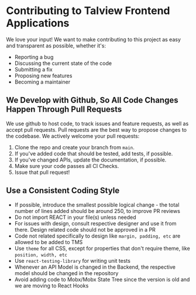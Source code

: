 # Contributing to Talview Frontend Applications

We love your input! We want to make contributing to this project as easy and transparent as possible, whether it's:

- Reporting a bug
- Discussing the current state of the code
- Submitting a fix
- Proposing new features
- Becoming a maintainer

## We Develop with Github, So All Code Changes Happen Through Pull Requests

We use github to host code, to track issues and feature requests, as well as accept pull requests. Pull requests are the best way to propose changes to the codebase. We actively welcome your pull requests:

1. Clone the repo and create your branch from `main`.
2. If you've added code that should be tested, add tests, if possible.
3. If you've changed APIs, update the documentation, if possible.
4. Make sure your code passes all CI Checks.
5. Issue that pull request!

## Use a Consistent Coding Style

- If possible, introduce the smallest possible logical change - the total number of lines added should be around 250, to improve PR reviews
- Do not import REACT in your file(s) unless needed
- For issues with design, consult respective designer and use it from there. Design related code should not be approved in a PR
- Code not related specifically to design like `margin, padding, etc` are allowed to be added to TMS
- Use `theme` for all CSS, except for properties that don't require theme, like `position, width, etc`
- Use `react-testing-library` for writing unit tests
- Whenever an API Model is changed in the Backend, the respective model should be changed in the repository
- Avoid adding code to Mobx/Mobx State Tree since the version is old and we are moving to React Hooks
